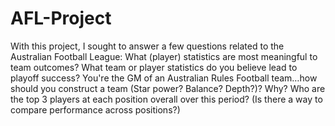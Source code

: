 # AFL-Project
With this project, I sought to answer a few questions related to the Australian Football League: What (player) statistics are most meaningful to team outcomes? What team or player statistics do you believe lead to playoff success? You're the GM of an Australian Rules Football team…how should you construct a team (Star power? Balance? Depth?)? Why? Who are the top 3 players at each position overall over this period? (Is there a way to compare performance across positions?)
